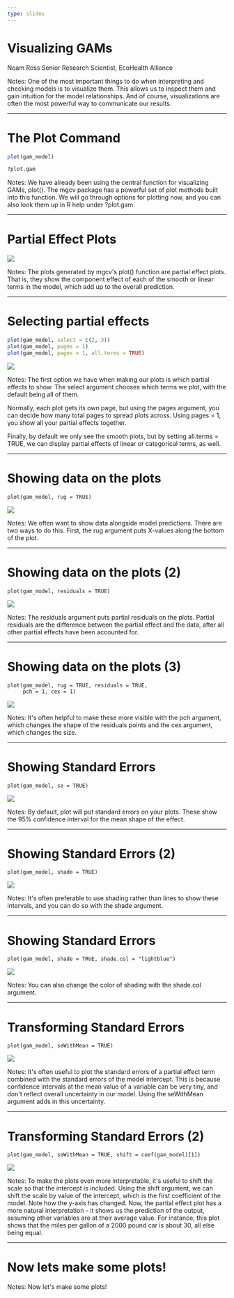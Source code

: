 ```yaml
---
type: slides
---
```


# Visualizing GAMs

Noam Ross
Senior Research Scientist, EcoHealth Alliance

Notes: One of the most important things to do when interpreting and checking models is to visualize them.  This allows us to inspect them and gain intuition for the model relationships. And of course, visualizations are often the most powerful way to communicate our results.

---

# The Plot Command

```r
plot(gam_model)
```

```r
?plot.gam
```
Notes: We have already been using the central function for visualizing GAMs, plot(). The mgcv package has a powerful set of plot methods built into this function. We will go through options for plotting now, and you can also look them up in R help under ?plot.gam.

---

# Partial Effect Plots

![](https://github.com/noamross/gams-in-r-course/blob/master/images/partial-effects-1.png?raw=true)

Notes: The plots generated by mgcv's plot() function are partial effect plots.  That is, they show the component effect of each of the smooth or linear terms in the model, which add up to the overall prediction.

---

# Selecting partial effects

```r
plot(gam_model, select = c(2, 3))
plot(gam_model, pages = 1)
plot(gam_model, pages = 1, all.terms = TRUE)
```

![](https://github.com/noamross/gams-in-r-course/blob/master/images/all-terms-1.png?raw=true)

Notes: The first option we have when making our plots is which partial effects to show.  The select argument chooses which terms we plot, with the default being all of them. 

Normally, each plot gets its own page, but using the pages argument, you can decide how many total pages to spread plots across. Using pages = 1, you show all your partial effects together.

Finally, by default we only see the smooth plots, but by setting all.terms = TRUE, we can display partial effects of linear or categorical terms, as well.

---

# Showing data on the plots

```{r}
plot(gam_model, rug = TRUE)
```
![](https://github.com/noamross/gams-in-r-course/blob/master/images/showing-data-1.png?raw=true)

Notes: We often want to show data alongside model predictions.  There are two ways to do this. First, the rug argument puts X-values along the bottom of the plot.

---

# Showing data on the plots (2)

```{r}
plot(gam_model, residuals = TRUE)
```
![](https://github.com/noamross/gams-in-r-course/blob/master/images/showing-data-2.png?raw=true)

Notes: The residuals argument puts partial residuals on the plots. Partial residuals are the difference between the partial effect and the data, after all other partial effects have been accounted for.


---

# Showing data on the plots (3)

```{r}
plot(gam_model, rug = TRUE, residuals = TRUE,
     pch = 1, cex = 1)
```
![](https://github.com/noamross/gams-in-r-course/blob/master/images/showing-data-3.png?raw=true)

Notes: It's often helpful to make these more visible with the pch argument, which changes the shape of the residuals points and the cex argument, which changes the size.

---

# Showing Standard Errors

```{r}
plot(gam_model, se = TRUE)
```
![](https://github.com/noamross/gams-in-r-course/blob/master/images/shading-se-1.png?raw=true)

Notes: By default, plot will put standard errors on your plots. These show the 95% confidence interval for the mean shape of the effect.

---

# Showing Standard Errors (2)

```{r}
plot(gam_model, shade = TRUE)
```
![](https://github.com/noamross/gams-in-r-course/blob/master/images/shading-se-2.png?raw=true)

Notes: It's often preferable to use shading rather than lines to show these intervals, and you can do so with the shade argument.

---

# Showing Standard Errors

```{r}
plot(gam_model, shade = TRUE, shade.col = "lightblue")
```
![](https://github.com/noamross/gams-in-r-course/blob/master/images/shading-se-3.png?raw=true)

Notes: You can also change the color of shading with the shade.col argument.

---

# Transforming Standard Errors

```{r}
plot(gam_model, seWithMean = TRUE)
```
![](https://github.com/noamross/gams-in-r-course/blob/master/images/se-with-mean-1.png?raw=true)

Notes: It's often useful to plot the standard errors of a partial effect term combined with the standard errors of the model intercept.  This is because confidence intervals at the mean value of a variable can be very tiny, and don't reflect overall uncertainty in our model.  Using the seWithMean argument adds in this uncertainty.

---

# Transforming Standard Errors (2)

```{r}
plot(gam_model, seWithMean = TRUE, shift = coef(gam_model)[1])
```
![](https://github.com/noamross/gams-in-r-course/blob/master/images/se-with-mean-2.png?raw=true)

Notes: To make the plots even more interpretable, it's useful to shift the scale so that the intercept is included. Using the shift argument, we can shift the scale by value of the intercept, which is the first coefficient of the model.  Note how the y-axis has changed. Now, the partial effect plot has a more natural interpretation - it shows us the prediction of the output, assuming other variables are at their average value.  For instance, this plot shows that the miles per gallon of a 2000 pound car is about 30, all else being equal.

---

# Now lets make some plots!

Notes: Now let's make some plots!









